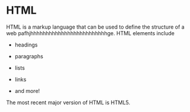 # HTML















HTML is a markup language that can be used to define the structure of a web pafhjhhhhhhhhhhhhhhhhhhhhhhhhhge. HTML elements include















* headings







* paragraphs







* lists







* links







* and more!















The most recent major version of HTML is HTML5.